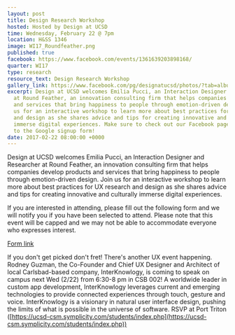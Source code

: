 ```yaml
---
layout: post
title: Design Research Workshop
hosted: Hosted by Design at UCSD
time: Wednesday, February 22 @ 7pm
location: H&SS 1346
image: WI17_Roundfeather.png
published: true
facebook: https://www.facebook.com/events/1361639203898168/
quarter: WI17
type: research
resource_text: Design Research Workshop
gallery_link: https://www.facebook.com/pg/designatucsd/photos/?tab=album&album_id=1854340141473115
excerpt: Design at UCSD welcomes Emilia Pucci, an Interaction Designer and Researcher
  at Round Feather, an innovation consulting firm that helps companies develop products
  and services that bring happiness to people through emotion-driven design. Join
  us for an interactive workshop to learn more about best practices for UX research
  and design as she shares advice and tips for creating innovative and culturally
  immerse digital experiences. Make sure to check out our Facebook page for a link
  to the Google signup form!
date: 2017-02-22 08:00:00 +0000
---
```

Design at UCSD welcomes Emilia Pucci, an Interaction Designer and Researcher at Round Feather, an innovation consulting firm that helps companies develop products and services that bring happiness to people through emotion-driven design. Join us for an interactive workshop to learn more about best practices for UX research and design as she shares advice and tips for creating innovative and culturally immerse digital experiences.

If you are interested in attending, please fill out the following form and we will notify you if you have been selected to attend. Please note that this event will be capped and we may not be able to accommodate everyone who expresses interest. 

[Form link](https://goo.gl/forms/9U2fqki9P9eTegvU2)

If you don't get picked don't fret! There's another UX event happening. Rodney Guzman, the Co-Founder and Chief UX Designer and Architect of local Carlsbad-based company, InterKnowlogy, is coming to speak on campus next Wed (2/22) from 6:30-8 pm in CSB 002! A worldwide leader in custom app development, InterKnowlogy leverages current and emerging technologies to provide connected experiences through touch, gesture and voice. InterKnowlogy is a visionary in natural user interface design, pushing the limits of what is possible in the universe of software.
RSVP at Port Triton ([https://ucsd-csm.symplicity.com/students/index.php](https://ucsd-csm.symplicity.com/students/index.php))